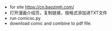 - for site https://cn.baozimh.com/
- 打开漫画介绍页，复制链接，按格式添加进TXT文件
- run comicsc.py
- download comic and combine to pdf file.